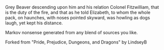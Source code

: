 
Grey Beaver descending upon him and his relation Colonel Fitzwilliam, that is the duty of the fire, and that as he told Elizabeth, to whom the whole pack, on haunches, with noses pointed skyward, was howling as dogs laugh, yet kept his distance.

Markov nonsense generated from any blend of sources you like.

Forked from "Pride, Prejudice, Dungeons, and Dragons" by LindseyB